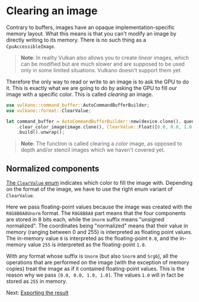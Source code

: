 # Clearing an image

Contrary to buffers, images have an opaque implementation-specific memory layout. What this means
is that you can't modify an image by directly writing to its memory. There is no such thing as a
`CpuAccessibleImage`.

> **Note**: In reality Vulkan also allows you to create *linear* images, which can be modified but
> are much slower and are supposed to be used only in some limited situations. Vulkano doesn't
> support them yet.

Therefore the only way to read or write to an image is to ask the GPU to do it. This is exactly
what we are going to do by asking the GPU to fill our image with a specific color. This is called
*clearing* an image.

```rust
use vulkano::command_buffer::AutoCommandBufferBuilder;
use vulkano::format::ClearValue;

let command_buffer = AutoCommandBufferBuilder::new(device.clone(), queue.family()).unwrap()
    .clear_color_image(image.clone(), ClearValue::Float([0.0, 0.0, 1.0, 1.0])).unwrap()
    .build().unwrap();
```

> **Note**: The function is called clearing a *color* image, as opposed to depth and/or stencil
> images which we haven't covered yet.

## Normalized components

[The `ClearValue` enum](https://docs.rs/vulkano/0.10/vulkano/format/enum.ClearValue.html) indicates
which color to fill the image with. Depending on the format of the image, we have to use the right
enum variant of `ClearValue`.

Here we pass floating-point values because the image was created with the `R8G8B8A8Unorm` format.
The `R8G8B8A8` part means that the four components are stored in 8 bits each, while the `Unorm`
suffix means "unsigned normalized". The coordinates being "normalized" means that their value in
memory (ranging between 0 and 255) is interpreted as floating point values. The in-memory value `0`
is interpreted as the floating-point `0.0`, and the in-memory value `255` is interpreted as the
floating-point `1.0`.

With any format whose suffix is `Unorm` (but also `Snorm` and `Srgb`), all the operations that are
performed on the image (with the exception of memory copies) treat the image as if it contained
floating-point values. This is the reason why we pass `[0.0, 0.0, 1.0, 1.0]`. The values `1.0` will
in fact be stored as `255` in memory.

Next: [Exporting the result](/guide/image-export)
